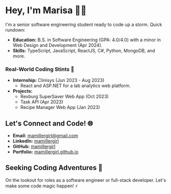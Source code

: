 # Hey, I'm Marisa 👩‍💻

I'm a senior software engineering student ready to code up a storm. Quick rundown:

- **Education:** B.S. in Software Engineering (GPA: 4.0/4.0) with a minor in Web Design and Development (Apr 2024).
- **Skills:** TypeScript, JavaScript, ReactJS, C#, Python, MongoDB, and more.

### Real-World Coding Stints 💼
- **Internship:** Clinisys (Jun 2023 - Aug 2023)
  - React and ASP.NET for a lab analytics web platform.
- **Projects:** 
  - Rexburg SuperSaver Web App (Oct 2023)
  - Task API (Apr 2023)
  - Recipe Manager Web App (Jan 2023)

## Let's Connect and Code! 🌐
- **Email:** mamillergirl@gmail.com
- **LinkedIn:** [mamillergirl](https://www.linkedin.com/in/mamillergirl/)
- **GitHub:** [mamillergirl](https://github.com/mamillergirl)
- **Portfolio:** [mamillergirl.github.io](https://mamillergirl.github.io/)

## Seeking Coding Adventures 🚀
On the lookout for roles as a software engineer or full-stack developer. Let's make some code magic happen! ⚡️
